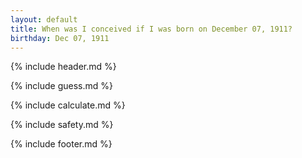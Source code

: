 ```yaml
---
layout: default
title: When was I conceived if I was born on December 07, 1911?
birthday: Dec 07, 1911
---
```


{% include header.md %}

{% include guess.md %}

{% include calculate.md %}

{% include safety.md %}

{% include footer.md %}



